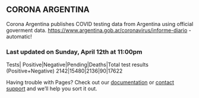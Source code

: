 ## CORONA ARGENTINA 

Corona Argentina publishes COVID testing data from Argentina using official goverment data.
https://www.argentina.gob.ar/coronavirus/informe-diario  - automatic!
[](https://www.argentina.gob.ar/coronavirus/informe-diario)

### Last updated on Sunday, April 12th at 11:00pm

Tests|
Positive|Negative|Pending|Deaths|Total test results (Positive+Negative)
2142|15480|2136|90|17622

Having trouble with Pages? Check out our [documentation](https://help.github.com/categories/github-pages-basics/) or [contact support](https://github.com/contact) and we’ll help you sort it out.
